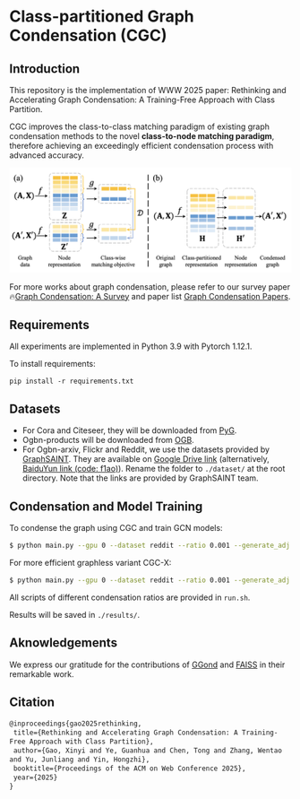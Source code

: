 # Class-partitioned Graph Condensation (CGC)

## Introduction
This repository is the implementation of WWW 2025 paper: Rethinking and Accelerating Graph Condensation: A Training-Free Approach with Class Partition. 

CGC improves the class-to-class matching paradigm of existing graph condensation methods to the novel **class-to-node matching paradigm**, therefore achieving an exceedingly efficient condensation process with advanced accuracy.

<p align="center">
<img src="fig.png" alt="GC" width="550">
</p>

For more works about graph condensation, please refer to our survey paper 🔥[Graph Condensation: A Survey](https://arxiv.org/abs/2401.11720v2) and paper list [Graph Condensation Papers](https://github.com/XYGaoG/Graph-Condensation-Papers).


## Requirements
All experiments are implemented in Python 3.9 with Pytorch 1.12.1.

To install requirements:
```setup
pip install -r requirements.txt
```

## Datasets
* For Cora and Citeseer, they will be downloaded from [PyG](https://www.pyg.org/).
* Ogbn-products will be downloaded from [OGB](https://ogb.stanford.edu/docs/nodeprop/).
* For Ogbn-arxiv, Flickr and Reddit, we use the datasets provided by [GraphSAINT](https://github.com/GraphSAINT/GraphSAINT). They are available on [Google Drive link](https://drive.google.com/open?id=1zycmmDES39zVlbVCYs88JTJ1Wm5FbfLz) (alternatively, [BaiduYun link (code: f1ao)](https://pan.baidu.com/s/1SOb0SiSAXavwAcNqkttwcg)). Rename the folder to `./dataset/` at the root directory. Note that the links are provided by GraphSAINT team. 


## Condensation and Model Training

To condense the graph using CGC and train GCN models:

```bash
$ python main.py --gpu 0 --dataset reddit --ratio 0.001 --generate_adj 1
```

For more efficient graphless variant CGC-X: 
```bash
$ python main.py --gpu 0 --dataset reddit --ratio 0.001 --generate_adj 0
```

All scripts of different condensation ratios are provided in `run.sh`. 

Results will be saved in `./results/`.


## Aknowledgements
We express our gratitude for the contributions of [GGond](https://github.com/ChandlerBang/GCond/tree/main) and [FAISS](https://github.com/facebookresearch/faiss) in their remarkable work.




## Citation

```
@inproceedings{gao2025rethinking,
 title={Rethinking and Accelerating Graph Condensation: A Training-Free Approach with Class Partition},
 author={Gao, Xinyi and Ye, Guanhua and Chen, Tong and Zhang, Wentao and Yu, Junliang and Yin, Hongzhi},
 booktitle={Proceedings of the ACM on Web Conference 2025},
 year={2025}
}
```
